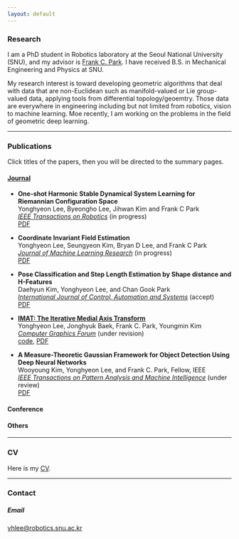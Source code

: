 ```yaml
---
layout: default
---
```


### Research

I am a PhD student in Robotics laboratory at the Seoul National University (SNU), and my advisor is [Frank C. Park](https://scholar.google.com/citations?user=u-h3PJIAAAAJ&hl=ko&oi=ao). I have received B.S. in Mechanical Engineering and Physics at SNU. 

My research interest is toward developing geometric algorithms that deal with data that are non-Euclidean such as manifold-valued or Lie group-valued data, applying tools from differential topology/geoemtry. Those data are everywhere in engineering including but not limited from robotics, vision to machine learning. Moe recently, I am working on the problems in the field of geometric deep learning.

---

### Publications
Click titles of the papers, then you will be directed to the summary pages.
#### [__Journal__](./Journal_Publications.md)
+ __One-shot Harmonic Stable Dynamical System Learning for Riemannian Configuration Space__  
Yonghyeon Lee, Byeongho Lee, Jihwan Kim and Frank C Park  
[*IEEE Transactions on Robotics*](https://www.ieee-ras.org/publications/t-ro) (in progress)  
[PDF]()

+ __Coordinate Invariant Field Estimation__  
Yonghyeon Lee, Seungyeon Kim, Bryan D Lee, and Frank C Park  
[*Journal of Machine Learning Research*](https://www.jmlr.org/) (in progress)  
[PDF]()

+ __Pose Classification and Step Length Estimation by Shape distance and H-Features__  
Daehyun Kim, Yonghyeon Lee, and Chan Gook Park  
[*International Journal of Control, Automation and Systems*](https://www.springer.com/journal/12555/) (accept)  
[PDF]()

+ [__IMAT: The Iterative Medial Axis Transform__](./Journal_Publications/IMAT/imat.md)  
Yonghyeon Lee, Jonghyuk Baek, Frank C. Park, Youngmin Kim  
[*Computer Graphics Forum*](https://onlinelibrary.wiley.com/journal/14678659) (under revision)  
[code](https://github.com/Gabe-YHLee/IterativeMAT), [PDF]()

+ __A Measure-Theoretic Gaussian Framework for Object Detection Using Deep Neural Networks__  
Wooyoung Kim, Yonghyeon Lee, and Frank C. Park, Fellow, IEEE  
[*IEEE Transactions on Pattern Analysis and Machine Intelligence*](https://www.computer.org/csdl/journal/tp) (under review)  
[PDF]()

#### Conference

#### Others

---

### CV
Here is my [CV]().

---

### Contact
##### Email
yhlee@robotics.snu.ac.kr

